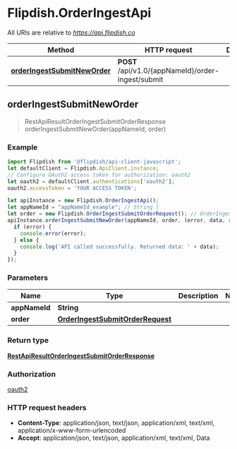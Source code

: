 # Flipdish.OrderIngestApi

All URIs are relative to *https://api.flipdish.co*

Method | HTTP request | Description
------------- | ------------- | -------------
[**orderIngestSubmitNewOrder**](OrderIngestApi.md#orderIngestSubmitNewOrder) | **POST** /api/v1.0/{appNameId}/order-ingest/submit | 



## orderIngestSubmitNewOrder

> RestApiResultOrderIngestSubmitOrderResponse orderIngestSubmitNewOrder(appNameId, order)



### Example

```javascript
import Flipdish from '@flipdish/api-client-javascript';
let defaultClient = Flipdish.ApiClient.instance;
// Configure OAuth2 access token for authorization: oauth2
let oauth2 = defaultClient.authentications['oauth2'];
oauth2.accessToken = 'YOUR ACCESS TOKEN';

let apiInstance = new Flipdish.OrderIngestApi();
let appNameId = "appNameId_example"; // String | 
let order = new Flipdish.OrderIngestSubmitOrderRequest(); // OrderIngestSubmitOrderRequest | 
apiInstance.orderIngestSubmitNewOrder(appNameId, order, (error, data, response) => {
  if (error) {
    console.error(error);
  } else {
    console.log('API called successfully. Returned data: ' + data);
  }
});
```

### Parameters


Name | Type | Description  | Notes
------------- | ------------- | ------------- | -------------
 **appNameId** | **String**|  | 
 **order** | [**OrderIngestSubmitOrderRequest**](OrderIngestSubmitOrderRequest.md)|  | 

### Return type

[**RestApiResultOrderIngestSubmitOrderResponse**](RestApiResultOrderIngestSubmitOrderResponse.md)

### Authorization

[oauth2](../README.md#oauth2)

### HTTP request headers

- **Content-Type**: application/json, text/json, application/xml, text/xml, application/x-www-form-urlencoded
- **Accept**: application/json, text/json, application/xml, text/xml, Data

